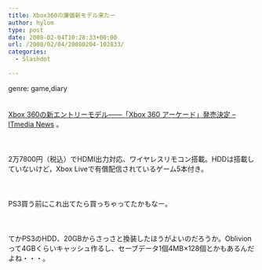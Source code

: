```yaml
---
title: Xbox360の廉価新モデル来たー
author: hylom
type: post
date: 2008-02-04T10:28:33+00:00
url: /2008/02/04/20080204-102833/
categories:
  - Slashdot

---
```

genre: game&#44;diary  
</br>   
  [Xbox 360の新エントリーモデル――「Xbox 360 アーケード」発売決定 &#8211; ITmedia News][1] 。</br>  
</br>   
2万7800円（税込）でHDMI出力対応、ワイヤレスリモコン搭載。HDDは搭載していないけど，Xbox Liveで有償配信されているゲーム5本付き。</br>  
</br>   
PS3買う前にこれ出てたら買っちゃってたかもなー。</br>  
</br>   
てかPS3のHDD、20GBからさっさと換装したほうがよいのだろうか。Oblivionって4GBくらいキャッシュ作るし、セーブデータ1個4MB×128個とかもあるんだよね・・・。</br>  
</br>  
</br>

 [1]: http://www.itmedia.co.jp/news/articles/0802/04/news058.html
